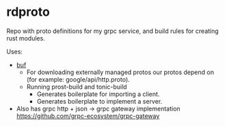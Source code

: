 # rdproto

Repo with proto definitions for my grpc service, and build rules for creating rust modules.

Uses:

* [buf](https://github.com/bufbuild/buf)
  - For downloading externally managed protos our protos depend on (for example: google/api/http.proto).
  - Running prost-build and tonic-build
    - Generates boilerplate for importing a client.
    - Generates boilerplate to implement a server.
* Also has grpc http + json -> grpc gateway implementation https://github.com/grpc-ecosystem/grpc-gateway
